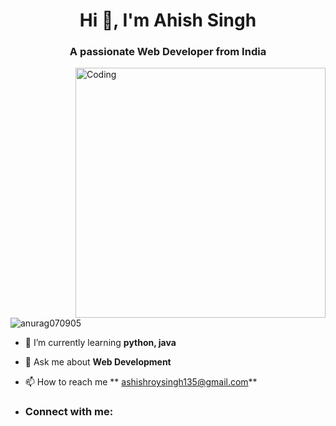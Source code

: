 <h1 align="center">Hi 👋, I'm Ahish Singh</h1>
<h3 align="center">A passionate Web Developer  from India</h3>

<img align="right" alt="Coding" width="400" src="https://i.pinimg.com/originals/81/17/8b/81178b47a8598f0c81c4799f2cdd4057.gif">


<p align="left"> <img src="https://komarev.com/ghpvc/?username=anurag070905&label=Profile%20views&color=0e75b6&style=flat" alt="anurag070905" /> </p>

- 🌱 I’m currently learning **python, java**

- 💬 Ask me about **Web Development**

- 📫 How to reach me ** ashishroysingh135@gmail.com**

- <h3 align="left">Connect with me:</h3>

<!---
DEVAHISH/DEVAHISH is a ✨ special ✨ repository because its `README.md` (this file) appears on your GitHub profile.
You can click the Preview link to take a look at your changes.
--->
